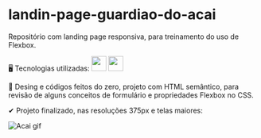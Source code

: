 # landin-page-guardiao-do-acai
Repositório com landing page responsiva, para treinamento do uso de Flexbox. <br>

🖥 Tecnologias utilizadas:
  <img width="30" src="https://media4.giphy.com/media/XAxylRMCdpbEWUAvr8/giphy.gif?cid=ecf05e471s3tok2zr2vvvpqv07qhbiihutv824szdy56dx4v&rid=giphy.gif&ct=s"/>
  <img width="30" src="https://media2.giphy.com/media/fsEaZldNC8A1PJ3mwp/giphy.gif?cid=790b7611d255f4e4463830af34cedd553551bff901d1b6df&rid=giphy.gif&ct=s"/>
  
 📝 Desing e códigos feitos do zero, projeto com HTML semântico, para revisão de alguns conceitos de formulário e propriedades Flexbox no CSS.
 
 ✔ Projeto finalizado, nas resoluções 375px e telas maiores: <br> 

![Acai gif](https://user-images.githubusercontent.com/97855964/169713510-a68b03d4-3ae1-421a-a206-ed7b10dc9c9e.gif)
